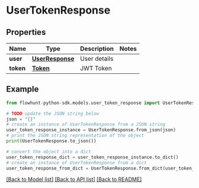 # UserTokenResponse


## Properties

Name | Type | Description | Notes
------------ | ------------- | ------------- | -------------
**user** | [**UserResponse**](UserResponse.md) | User details | 
**token** | [**Token**](Token.md) | JWT Token | 

## Example

```python
from flowhunt-python-sdk.models.user_token_response import UserTokenResponse

# TODO update the JSON string below
json = "{}"
# create an instance of UserTokenResponse from a JSON string
user_token_response_instance = UserTokenResponse.from_json(json)
# print the JSON string representation of the object
print(UserTokenResponse.to_json())

# convert the object into a dict
user_token_response_dict = user_token_response_instance.to_dict()
# create an instance of UserTokenResponse from a dict
user_token_response_from_dict = UserTokenResponse.from_dict(user_token_response_dict)
```
[[Back to Model list]](../README.md#documentation-for-models) [[Back to API list]](../README.md#documentation-for-api-endpoints) [[Back to README]](../README.md)


